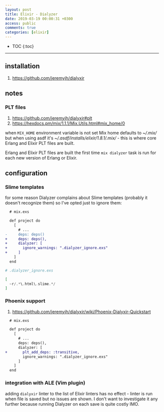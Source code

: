 ```yaml
---
layout: post
title: Elixir - Dialyzer
date: 2019-03-19 00:00:31 +0300
access: public
comments: true
categories: [elixir]
---
```


<!-- more -->

* TOC
{:toc}
<hr>

installation
------------

1. <https://github.com/jeremyjh/dialyxir>

notes
-----

### PLT files

1. <https://github.com/jeremyjh/dialyxir#plt>
2. <https://hexdocs.pm/mix/1.1.1/Mix.Utils.html#mix_home/0>

when `MIX_HOME` environment variable is not set Mix home defaults to _~/.mix/_
but when using asdf it's _~/.asdf/installs/elixir/1.8.1/.mix/_ - this is where
core Erlang and Elixir PLT files are built.

Erlang and Elixir PLT files are built the first time `mix dialyzer` task is run
for each new version of Erlang or Elixir.

configuration
-------------

### Slime templates

for some reason Dialyzer complains about Slime templates (probably it doesn't
recognize them) so I've opted just to ignore them:

```diff
  # mix.exs

  def project do
    [
      # ...
-     deps: deps()
+     deps: deps(),
+     dialyzer: [
+       ignore_warnings: ".dialyzer_ignore.exs"
+     ]
    ]
  end
```

```elixir
# .dialyzer_ignore.exs

[
  ~r/.*\.html\.slime.*/
]
```

### Phoenix support

1. <https://github.com/jeremyjh/dialyxir/wiki/Phoenix-Dialyxir-Quickstart>

```diff
  # mix.exs

  def project do
    [
      # ...
      deps: deps(),
      dialyzer: [
+       plt_add_deps: :transitive,
        ignore_warnings: ".dialyzer_ignore.exs"
      ]
    ]
  end
```

### integration with ALE (Vim plugin)

adding `dialyxir` linter to the list of Elixir linters has no effect -
linter is run when file is saved but no issues are shown. I don't want
to investigate it any further because running Dialyzer on each save is
quite costly IMO.
